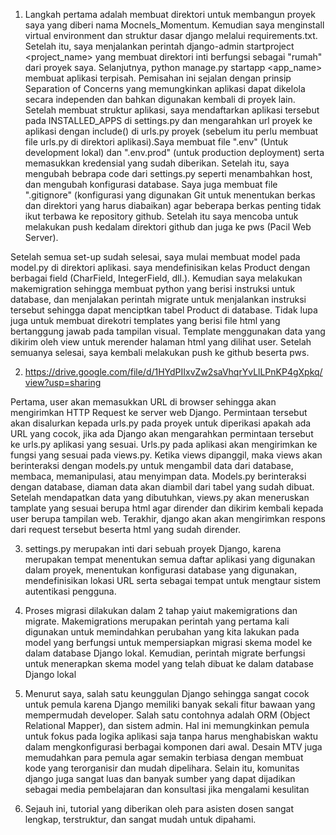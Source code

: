 1. Langkah pertama adalah membuat direktori untuk membangun proyek saya yang diberi nama Mocnels_Momentum. Kemudian saya menginstall virtual environment dan struktur dasar django melalui requirements.txt. Setelah itu, saya menjalankan perintah django-admin startproject <project_name> yang membuat direktori inti berfungsi sebagai "rumah" dari proyek saya. Selanjutnya, python manage.py startapp <app_name> membuat aplikasi terpisah. Pemisahan ini sejalan dengan prinsip Separation of Concerns yang memungkinkan aplikasi dapat dikelola secara independen dan bahkan digunakan kembali di proyek lain. Setelah membuat struktur aplikasi, saya mendaftarkan aplikasi tersebut pada INSTALLED_APPS di settings.py dan mengarahkan url proyek ke aplikasi dengan include() di urls.py proyek (sebelum itu perlu membuat file urls.py di direktori aplikasi).Saya membuat file ".env" (Untuk development lokal) dan ".env.prod" (untuk production deployment) serta memasukkan kredensial yang sudah diberikan. Setelah itu, saya mengubah bebrapa code dari settings.py seperti menambahkan host, dan mengubah konfigurasi database. Saya juga membuat file ".gitignore" (konfigurasi yang digunakan Git untuk menentukan berkas dan direktori yang harus diabaikan) agar beberapa berkas penting tidak ikut terbawa ke repository github. Setelah itu saya mencoba untuk melakukan push kedalam direktori github dan juga ke pws (Pacil Web Server).

Setelah semua set-up sudah selesai, saya mulai membuat model pada model.py di direktori aplikasi. saya mendefinisikan kelas Product dengan berbagai field (CharField, IntegerField, dll.). Kemudian saya melakukan makemigration sehingga membuat python yang berisi instruksi untuk database, dan menjalakan perintah migrate untuk menjalankan instruksi tersebut sehingga dapat menciptkan tabel Product di database. Tidak lupa juga untuk membuat direkotri templates yang berisi file html yang bertanggung jawab pada tampilan visual. Template menggunakan data yang dikirim oleh view untuk merender halaman html yang dilihat user. Setelah semuanya selesai, saya kembali melakukan push ke github beserta pws.

2. https://drive.google.com/file/d/1HYdPIIxvZw2saVhqrYvLlLPnKP4gXpkq/view?usp=sharing

Pertama, user akan memasukkan URL di browser sehingga akan mengirimkan HTTP Request ke server web Django. Permintaan tersebut akan disalurkan kepada urls.py pada proyek untuk diperikasi apakah ada URL yang cocok, jika ada Django akan mengarahkan permintaan tersebut ke urls.py aplikasi yang sesuai. Urls.py pada aplikasi akan mengirimkan ke fungsi yang sesuai pada views.py. Ketika views dipanggil, maka views akan berinteraksi dengan models.py untuk mengambil data dari database, membaca, memanipulasi, atau menyimpan data. Models.py berinteraksi dengan database, diaman data akan diambil dari tabel yang sudah dibuat. Setelah mendapatkan data yang dibutuhkan, views.py akan meneruskan tamplate yang sesuai berupa html agar dirender dan dikirim kembali kepada user berupa tampilan web. Terakhir, django akan akan mengirimkan respons dari request tersebut beserta html yang sudah dirender.

3. settings.py merupakan inti dari sebuah proyek Django, karena merupakan tempat menentukan semua daftar aplikasi yang digunakan dalam proyek, menentukan konfigurasi database yang digunakan, mendefinisikan lokasi URL serta sebagai tempat untuk mengtaur sistem autentikasi pengguna.

4. Proses migrasi dilakukan dalam 2 tahap yaiut makemigrations dan migrate. Makemigrations merupakan perintah yang pertama kali digunakan untuk memindahkan perubahan yang kita lakukan pada model yang berfungsi untuk mempersiapkan migrasi skema model ke dalam database Django lokal. Kemudian, perintah migrate berfungsi untuk menerapkan skema model yang telah dibuat ke dalam database Django lokal

5. Menurut saya, salah satu keunggulan Django sehingga sangat cocok untuk pemula karena Django memiliki banyak sekali fitur bawaan yang mempermudah developer. Salah satu contohnya adalah ORM (Object Relational Mapper), dan sistem admin. Hal ini memungkinkan pemula untuk fokus pada logika aplikasi saja tanpa harus menghabiskan waktu dalam mengkonfigurasi berbagai komponen dari awal. Desain MTV juga memudahkan para pemula agar semakin terbiasa dengan membuat kode yang terorganisir dan mudah dipelihara. Selain itu, komunitas django juga sangat luas dan banyak sumber yang dapat dijadikan sebagai media pembelajaran dan konsultasi jika mengalami kesulitan

6. Sejauh ini, tutorial yang diberikan oleh para asisten dosen sangat lengkap, terstruktur, dan sangat mudah untuk dipahami. 